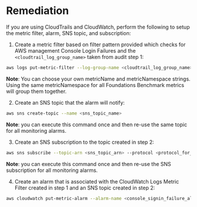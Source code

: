# Remediation

If you are using CloudTrails and CloudWatch, perform the following to setup the metric filter, alarm, SNS topic, and subscription:

1. Create a metric filter based on filter pattern provided which checks for AWS management Console Login Failures and the `<cloudtrail_log_group_name>` taken from audit step 1:

```sh
aws logs put-metric-filter --log-group-name <cloudtrail_log_group_name> --filter-name <console_signin_failure_metric> --metric-transformations metricName=<console_signin_failure_metric>, metricNamespace='CISBenchmark', metricValue=1 --filter-pattern '{ ($.eventName = ConsoleLogin) && ($.errorMessage = "Failed authentication") }'
```

**Note**: You can choose your own metricName and metricNamespace strings. Using the same metricNamespace for all Foundations Benchmark metrics will group them together.

2. Create an SNS topic that the alarm will notify:

```sh
aws sns create-topic --name <sns_topic_name>
```

**Note**: you can execute this command once and then re-use the same topic for all monitoring alarms.

3. Create an SNS subscription to the topic created in step 2:

```sh
aws sns subscribe --topic-arn <sns_topic_arn> --protocol <protocol_for_sns> --notification-endpoint <sns_subscription_endpoints>
```

**Note**: you can execute this command once and then re-use the SNS subscription for all monitoring alarms.

4. Create an alarm that is associated with the CloudWatch Logs Metric Filter created in step 1 and an SNS topic created in step 2:

```sh
aws cloudwatch put-metric-alarm --alarm-name <console_signin_failure_alarm> --metric-name <console_signin_failure_metric> --statistic Sum --period 300 --threshold 1 --comparison-operator GreaterThanOrEqualToThreshold --evaluation-periods 1 --namespace 'CISBenchmark' --alarm-actions <sns_topic_arn>
```
